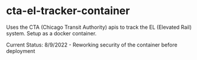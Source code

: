 # cta-el-tracker-container
Uses the CTA (Chicago Transit Authority) apis to track the EL (Elevated Rail) system. Setup as a docker container.

Current Status:
8/9/2022 - Reworking security of the container before deployment
